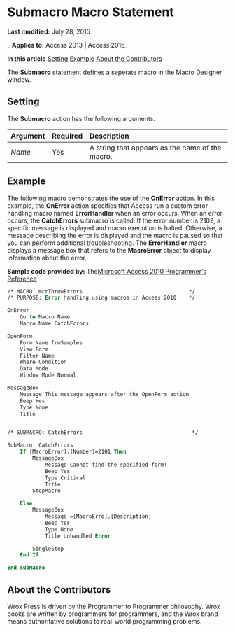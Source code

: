 
# Submacro Macro Statement

 **Last modified:** July 28, 2015

 _ **Applies to:** Access 2013 | Access 2016_

 **In this article**
[Setting](#sectionSection0)
[Example](#sectionSection1)
[About the Contributors](#AboutContributors)


The  **Submacro** statement defines a seperate macro in the Macro Designer window.

## Setting
<a name="sectionSection0"> </a>

The  **Submacro** action has the following arguments.



|**Argument**|**Required**|**Description**|
|:-----|:-----|:-----|
| _Name_|Yes|A string that appears as the name of the macro.|

## Example
<a name="sectionSection1"> </a>

The following macro demonstrates the use of the  **OnError** action. In this example, the **OnError** action specifies that Access run a custom error handling macro named **ErrorHandler** when an error occurs. When an error occurs, the **CatchErrors** submacro is called. If the error number is 2102, a specific message is displayed and macro execution is halted. Otherwise, a message describing the error is displayed and the macro is paused so that you can perform additional troubleshooting. The **ErrorHandler** macro displays a message box that refers to the **MacroError** object to display information about the error.

 **Sample code provided by:** The[Microsoft Access 2010 Programmer's Reference](http://www.wrox.com/WileyCDA/WroxTitle/Access-2010-Programmer-s-Reference.productCd-0470591668.mdl)




```vb
/* MACRO: mcrThrowErrors                                  */
/* PURPOSE: Error handling using macros in Access 2010    */

OnError
    Go to Macro Name
    Macro Name CatchErrors

OpenForm 
    Form Name frmSamples
    View Form
    Filter Name
    Where Condition
    Data Mode
    Window Mode Normal

MessageBox 
    Message This message appears after the OpenForm action
    Beep Yes
    Type None
    Title


/* SUBMACRO: CatchErrors                                   */

SubMacro: CatchErrors
    If [MacroError].[Number]=2101 Then
        MessageBox
            Message Cannot find the specified form!
            Beep Yes
            Type Critical
            Title
        StopMacro

    Else
        MessageBox
            Message =[MacroErro].[Description]
            Beep Yes
            Type None
            Title Unhandled Error

        SingleStep
    End If

End SubMacro
```


## About the Contributors
<a name="AboutContributors"> </a>

Wrox Press is driven by the Programmer to Programmer philosophy. Wrox books are written by programmers for programmers, and the Wrox brand means authoritative solutions to real-world programming problems. 

